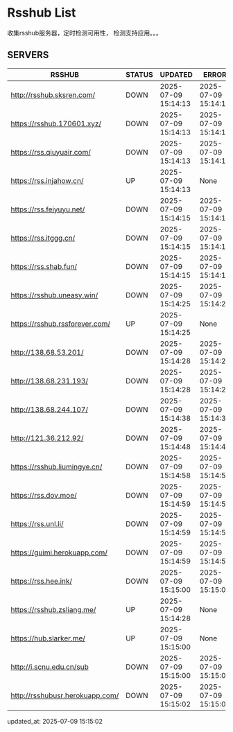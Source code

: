 # Rsshub List

收集rsshub服务器，定时检测可用性， 检测支持应用。。。


## SERVERS

|  RSSHUB   | STATUS  | UPDATED  | ERROR  | TWITTER |  
|  ----  | ----  | ----  | ----  | ---- |  
| http://rsshub.sksren.com/ | DOWN | 2025-07-09 15:14:13 | 2025-07-09 15:14:13 |  
| https://rsshub.170601.xyz/ | DOWN | 2025-07-09 15:14:13 | 2025-07-09 15:14:13 |  
| https://rss.qiuyuair.com/ | DOWN | 2025-07-09 15:14:13 | 2025-07-09 15:14:13 |  
| https://rss.injahow.cn/ | UP | 2025-07-09 15:14:13 | None ||  
| https://rss.feiyuyu.net/ | DOWN | 2025-07-09 15:14:15 | 2025-07-09 15:14:15 |  
| https://rss.itggg.cn/ | DOWN | 2025-07-09 15:14:15 | 2025-07-09 15:14:15 |  
| https://rss.shab.fun/ | DOWN | 2025-07-09 15:14:15 | 2025-07-09 15:14:15 |  
| https://rsshub.uneasy.win/ | DOWN | 2025-07-09 15:14:25 | 2025-07-09 15:14:25 |  
| https://rsshub.rssforever.com/ | UP | 2025-07-09 15:14:25 | None ||  
| http://138.68.53.201/ | DOWN | 2025-07-09 15:14:28 | 2025-07-09 15:14:28 |  
| http://138.68.231.193/ | DOWN | 2025-07-09 15:14:28 | 2025-07-09 15:14:28 |  
| http://138.68.244.107/ | DOWN | 2025-07-09 15:14:38 | 2025-07-09 15:14:38 |  
| http://121.36.212.92/ | DOWN | 2025-07-09 15:14:48 | 2025-07-09 15:14:48 |  
| https://rsshub.liumingye.cn/ | DOWN | 2025-07-09 15:14:58 | 2025-07-09 15:14:58 |  
| https://rss.dov.moe/ | DOWN | 2025-07-09 15:14:59 | 2025-07-09 15:14:59 |  
| https://rss.unl.li/ | DOWN | 2025-07-09 15:14:59 | 2025-07-09 15:14:59 |  
| https://guimi.herokuapp.com/ | DOWN | 2025-07-09 15:14:59 | 2025-07-09 15:14:59 |  
| https://rss.hee.ink/ | DOWN | 2025-07-09 15:15:00 | 2025-07-09 15:15:00 |  
| https://rsshub.zsliang.me/ | UP | 2025-07-09 15:14:28 | None |OK|  
| https://hub.slarker.me/ | UP | 2025-07-09 15:15:00 | None ||  
| http://i.scnu.edu.cn/sub | DOWN | 2025-07-09 15:15:00 | 2025-07-09 15:15:00 |  
| http://rsshubusr.herokuapp.com/ | DOWN | 2025-07-09 15:15:02 | 2025-07-09 15:15:02 |  
  

updated_at: 2025-07-09 15:15:02  
